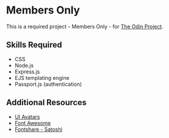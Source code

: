 # Members Only
This is a required project - Members Only - for [The Odin Project](https://www.theodinproject.com/).

## Skills Required
- CSS
- Node.js
- Express.js
- EJS templating engine
- Passport.js (authentication)

## Additional Resources
- [UI Avatars](https://ui-avatars.com/)
- [Font Awesome](https://fontawesome.com)
- [Fontshare - Satoshi](https://www.fontshare.com/fonts/satoshi)
